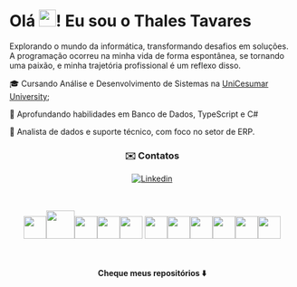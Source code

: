 <h1>Olá <img src="https://raw.githubusercontent.com/kaueMarques/kaueMarques/master/hi.gif" height="30px">! Eu sou o Thales Tavares</h1>
<p>
Explorando o mundo da informática, transformando desafios em soluções. A
programação ocorreu na minha vida de forma espontânea, se tornando uma paixão, e minha
trajetória profissional é um reflexo disso.
</p>
<div>
<p align="left">
🎓    Cursando Análise e Desenvolvimento de Sistemas na <a href="https://www.unicesumar.edu.br/english/">UniCesumar University</a>;
</p>
<p>
🌱   Aprofundando habilidades em Banco de Dados, TypeScript e C#
</p>
<p align="left">
🔰    Analista de dados e suporte técnico, com foco no setor de ERP.
</p>
</div>

<div align="center">
<h3> ✉️ Contatos </h3>

[![Linkedin](https://img.shields.io/badge/LinkedIn-0077B5?style=for-the-badge&logo=linkedin&logoColor=white)](https://www.linkedin.com/in/thales-tavaress/)
</div><br><br>


<div align="center">
<img src="https://cdn.jsdelivr.net/gh/devicons/devicon/icons/html5/html5-original.svg" width="40" height="40"/><img src="https://cdn.jsdelivr.net/gh/devicons/devicon/icons/css3/css3-original-wordmark.svg" width="50" height="50"/><img src="https://cdn.jsdelivr.net/gh/devicons/devicon/icons/javascript/javascript-original.svg" width="40" height="40"/><img src="https://cdn.jsdelivr.net/gh/devicons/devicon/icons/git/git-plain.svg" width="40" height="40"/><img src="https://cdn.jsdelivr.net/gh/devicons/devicon/icons/github/github-original.svg" width="40" height="40"/>      <img src="https://cdn.jsdelivr.net/gh/devicons/devicon/icons/postgresql/postgresql-plain.svg" width="40" height="40"/><img src="https://cdn.jsdelivr.net/gh/devicons/devicon/icons/vscode/vscode-original.svg" width="40" height="40"/><img src="https://cdn.jsdelivr.net/gh/devicons/devicon/icons/linux/linux-original.svg" width="40" height="40"/><img src="https://cdn.jsdelivr.net/gh/devicons/devicon/icons/figma/figma-original.svg" width="40" height="40"/><img src="https://cdn.jsdelivr.net/gh/devicons/devicon/icons/windows8/windows8-original.svg" width="40" height="40"/><img src="https://cdn.jsdelivr.net/gh/devicons/devicon/icons/bash/bash-original.svg" width="40" height="40" border-radius="10"/><br><br><br>
 
<strong>Cheque meus repositórios ⬇️</strong>
</div>

